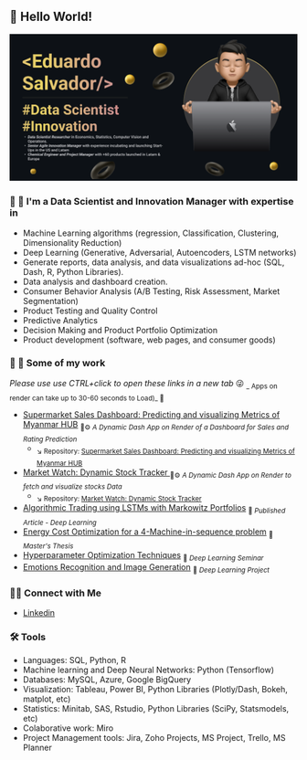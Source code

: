 ## 👾 Hello World!

![Personal Banner](https://github.com/Salvatore-Rocha/Salvatore-Rocha/blob/06b2b08d32ccca5bd52e034a45c29fa6d9ba0de4/Imgs/HeaderGTHB.png)

### 🔬 🔭 I'm a Data Scientist and Innovation Manager with expertise in 

- Machine Learning algorithms (regression, Classification, Clustering, Dimensionality Reduction)
- Deep Learning (Generative, Adversarial, Autoencoders, LSTM networks) 
- Generate reports, data analysis, and data visualizations ad-hoc (SQL, Dash, R, Python Libraries).
- Data analysis and dashboard creation.
- Consumer Behavior Analysis (A/B Testing, Risk Assessment, Market Segmentation)
- Product Testing and Quality Control
- Predictive Analytics
- Decision Making and Product Portfolio Optimization
- Product development (software, web pages, and consumer goods)

### 📝 📖 Some of my work

_Please use use CTRL+click to open these links in a new tab_ 😜 <sub>_ Apps on render can take up to 30-60 seconds to Load)_ 🥺 </sub>
- [Supermarket Sales Dashboard: Predicting and visualizing Metrics of Myanmar HUB](https://urban-insights-predict-and-visualize.onrender.com/) <sub>🤖⚙️ _A Dynamic Dash App on Render of a Dashboard for Sales and Rating Prediction_  </sub>
  - <sub> ↘️ Repository: [Supermarket Sales Dashboard: Predicting and visualizing Metrics of Myanmar HUB](https://github.com/Salvatore-Rocha/Supermarket-sales) </sub>
- [Market Watch: Dynamic Stock Tracker ](https://market-watch-a-dynamic-stock-tracker.onrender.com/) <sub>🤖⚙️ _A Dynamic Dash App on Render to fetch and visualize stocks Data_ </sub>
  - <sub> ↘️ Repository: [Market Watch: Dynamic Stock Tracker](https://github.com/Salvatore-Rocha/Stocks_reader) </sub>
- [Algorithmic Trading using LSTMs with Markowitz Portfolios](https://publikationen.bibliothek.kit.edu/1000138284) <sub>📄 _Published Article - Deep Learning_ </sub>
- [Energy Cost Optimization for a 4-Machine-in-sequence problem](https://github.com/Salvatore-Rocha/Salvatore-Rocha/blob/0b0cc29c0a127d96cbc5180c33ad409a96ba2469/Docs/Masters_Thesis_Eduardo.pdf) <sub>📄 _Master's Thesis_ </sub>
- [Hyperparameter Optimization Techniques](https://github.com/Salvatore-Rocha/Salvatore-Rocha/blob/0b0cc29c0a127d96cbc5180c33ad409a96ba2469/Docs/Hyper%20Parameter%20Optimization.pdf) <sub>📄 _Deep Learning Seminar_ </sub>
- [Emotions Recognition and Image Generation](https://github.com/Salvatore-Rocha/Salvatore-Rocha/blob/0b0cc29c0a127d96cbc5180c33ad409a96ba2469/Docs/EMO_VAE.pdf) <sub>📄 _Deep Learning Project_ </sub>
### 👋🏻 Connect with Me

- [Linkedin](https://www.linkedin.com/in/salvador-rocha/)
  
### 🛠️ Tools

- Languages: SQL, Python, R
- Machine learning and Deep Neural Networks: Python (Tensorflow)
- Databases: MySQL, Azure, Google BigQuery
- Visualization: Tableau, Power BI, Python Libraries (Plotly/Dash, Bokeh, matplot, etc)
- Statistics: Minitab, SAS, Rstudio, Python Libraries (SciPy, Statsmodels, etc)
- Colaborative work: Miro
- Project Management tools: Jira, Zoho Projects, MS Project, Trello, MS Planner  
